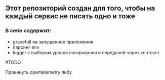 ## Этот репозиторий создан для того, чтобы на каждый сервис не писать одно и тоже

### В себе содержит:
 
- gracefull на запущенное приложение
- парсинг env
- logger с выбором уровня логирования и передачей через контекст

#TODO

Прокинуть opentelemetry либу